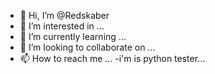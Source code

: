 - 👋 Hi, I’m @Redskaber
- 👀 I’m interested in ...
- 🌱 I’m currently learning ...
- 💞️ I’m looking to collaborate on ...
- 📫 How to reach me ...
-i'm is python tester...

<!---
Redskaber/Redskaber is a ✨ special ✨ repository because its `README.md` (this file) appears on your GitHub profile.
You can click the Preview link to take a look at your changes.
--->
